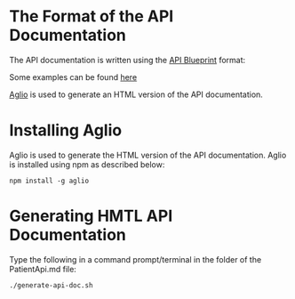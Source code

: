 # The Format of the API Documentation
The API documentation is written using the [API Blueprint](http://apiblueprint.org/) format:

Some examples can be found [here](https://github.com/apiaryio/api-blueprint/tree/master/examples)

[Aglio](https://github.com/danielgtaylor/aglio) is used to generate an HTML version of the API documentation.

# Installing Aglio
Aglio is used to generate the HTML version of the API documentation. Aglio is installed using npm as described below:

	npm install -g aglio

# Generating HMTL API Documentation
Type the following in a command prompt/terminal in the folder of the PatientApi.md file:

	./generate-api-doc.sh
